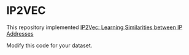 # IP2VEC
This repository implemented [IP2Vec: Learning Similarities between IP Addresses](http://www.dmir.uni-wuerzburg.de/en/staff/hotho/pubs/?tx_extbibsonomycsl_publicationlist%5BuserName%5D=hotho&tx_extbibsonomycsl_publicationlist%5BintraHash%5D=461b0a31f6321f63f142b2a17a4e5eaf&tx_extbibsonomycsl_publicationlist%5BfileName%5D=08215725.pdf&tx_extbibsonomycsl_publicationlist%5Baction%5D=download&tx_extbibsonomycsl_publicationlist%5Bcontroller%5D=Document&cHash=03eec6f2cfeb1b7a5f43ad6b01bf20bf)

Modify this code for your dataset.
